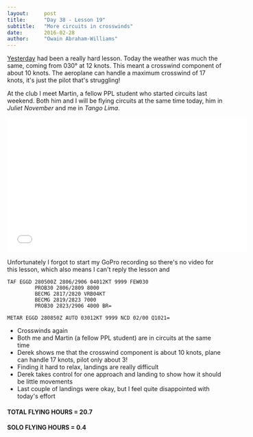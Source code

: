 ```yaml
---
layout:     post
title:      "Day 38 - Lesson 19"
subtitle:   "More circuits in crosswinds"
date:       2016-02-28
author:     "Owain Abraham-Williams"
---
```


[Yesterday](/2016/02/27/day-37-lesson18-circuits-in-crosswind/) had been a really hard
lesson. Today the weather was much the same, coming from 030&deg; at 12 knots. This meant
a crosswind component of about 10 knots. The aeroplane can handle a maximum crosswind of
17 knots, it's just the pilot that's struggling!

At the club I meet Martin, a fellow PPL student who started circuits last weekend. Both
him and I will be flying circuits at the same time today, him in *Juliet November* and me
in *Tango Lima*.

<iframe width="560" height="315" src="/maps/2016-02-28-day-38-lesson-19-map.html" frameborder="0"></iframe>

Unfortunately I forgot to start my GoPro recording so there's no video for this lesson,
which also means I can't reply the lesson and 

    TAF EGGD 280500Z 2806/2906 04012KT 9999 FEW030
             PROB30 2806/2809 8000
             BECMG 2817/2820 VRB04KT
             BECMG 2819/2823 7000
             PROB30 2823/2906 4000 BR=

    METAR EGGD 280850Z AUTO 03012KT 9999 NCD 02/00 Q1021=

 * Crosswinds again
 * Both me and Martin (a fellow PPL student) are in circuits at the same time
 * Derek shows me that the crosswind component is about 10 knots, plane can handle 17 knots, pilot only about 3!
 * Finding it hard to relax, landings are really difficult
 * Derek takes control for one approach and landing to show how it should be little movements
 * Last couple of landings were okay, but I feel quite disappointed with today's effort

#### TOTAL FLYING HOURS = 20.7

#### SOLO FLYING HOURS = 0.4